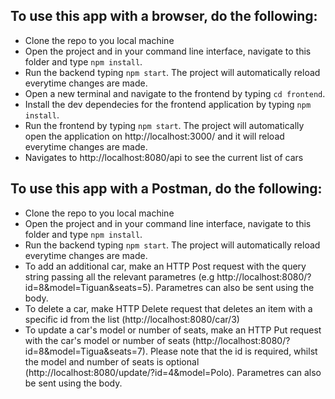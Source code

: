 ## To use this app with a browser, do the following:
- Clone the repo to you local machine
- Open the project and in your command line interface, navigate to this folder and type `npm install`.
- Run the backend typing `npm start`. The project will automatically reload everytime changes are made. 
- Open a new terminal and navigate to the frontend by typing `cd frontend`. 
- Install the dev dependecies for the frontend application by typing `npm install`.
-  Run the frontend by typing `npm start`. The project will automatically open the application on http://localhost:3000/ and it will reload everytime changes are made. 
- Navigates to http://localhost:8080/api to see the current list of cars


## To use this app with a Postman, do the following:
- Clone the repo to you local machine
- Open the project and in your command line interface, navigate to this folder and type `npm install`.
- Run the backend typing `npm start`. The project will automatically reload everytime changes are made.
- To add an additional car, make an HTTP Post request with the query string passing all the relevant parametres (e.g http://localhost:8080/?id=8&model=Tiguan&seats=5). Parametres can also be sent using the body. 
- To delete a car, make HTTP Delete request that deletes an item with a specific id from the list (http://localhost:8080/car/3)
- To update a car's model or number of seats, make an HTTP Put request with the car's model or number of seats (http://localhost:8080/?id=8&model=Tigua&seats=7). Please note that the id is required, whilst the model and number of seats is optional (http://localhost:8080/update/?id=4&model=Polo). Parametres can also be sent using the body. 